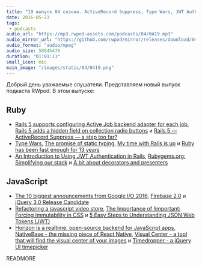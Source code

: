 ```yaml
---
title: "19 выпуск 04 сезона. ActiveRecord Suppress, Type Wars, JWT Authentication, Firebase 2.0, Horizon и прочее"
date: 2016-05-23
tags:
 - podcasts
audio_url: "https://mp3.rwpod-assets.com/podcasts/04/0419.mp3"
audio_mirror_url: "https://github.com/rwpod/mirror/releases/download/04.19/0419.mp3"
audio_format: "audio/mpeg"
audio_size: 58845470
duration: "01:01:11"
small_icon: mic
main_image: "/images/static/04/0419.png"
---
```


Добрый день уважаемые слушатели. Представляем новый выпуск подкаста RWpod. В этом выпуске:

## Ruby

 - [Rails 5 supports configuring Active Job backend adapter for each job](http://blog.bigbinary.com/2016/05/15/rails-5-allows-to-inherit-activejob-queue-adapter.html), [Rails 5 adds a hidden field on collection radio buttons](http://blog.bigbinary.com/2016/05/18/rails-5-add-a-hidden-field-on-collection-radio-buttons.html) и [Rails 5 — ActiveRecord Suppress — a step too far?](https://medium.com/spritle-software/rails-5-activerecord-suppress-a-step-too-far-d7ec2e4ed027)
 - [Type Wars](http://blog.cleancoder.com/uncle-bob/2016/05/01/TypeWars.html), [The promise of static typing](http://labs.ig.com/static-typing-promise), [My time with Rails is up](http://solnic.eu/2016/05/22/my-time-with-rails-is-up.html) и [Ruby has been fast enough for 13 years](https://m.signalvnoise.com/ruby-has-been-fast-enough-for-13-years-afff4a54abc7)
 - [An Introduction to Using JWT Authentication in Rails](https://www.sitepoint.com/introduction-to-using-jwt-in-rails/), [Rubygems.org: Simplifying our stack](http://blog.rubygems.org/2016/05/19/simplifying-our-stack.html) и [A bit about decorators and presenters](http://eftimov.net/decorators-and-presenters)


## JavaScript

 - [The 10 biggest announcements from Google I/O 2016](http://www.theverge.com/2016/5/18/11701030/google-io-2016-keynote-highlights-announcements-recap), [Firebase 2.0](https://firebase.google.com/) и [jQuery 3.0 Release Candidate](http://blog.jquery.com/2016/05/20/jquery-3-0-release-candidate-released/)
 - [Refactoring a javascript video store](http://martinfowler.com/articles/refactoring-video-store-js/), [The Importance of !important: Forcing Immutability in CSS](http://csswizardry.com/2016/05/the-importance-of-important/) и [5 Easy Steps to Understanding JSON Web Tokens (JWT)](https://medium.com/vandium-software/5-easy-steps-to-understanding-json-web-tokens-jwt-1164c0adfcec)
 - [Horizon is a realtime, open-source backend for JavaScript apps](http://horizon.io/), [NativeBase - the missing piece of React Native](http://nativebase.io/), [Visual Center - a tool that will find the visual center of your images](http://javier.xyz/visual-center/) и [Timedropper - a jQuery UI timepicker](http://felicegattuso.com/projects/timedropper/)

READMORE
